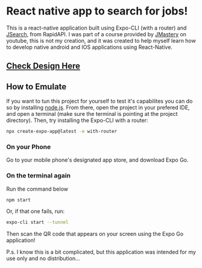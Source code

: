 # React native app to search for jobs!

This is a react-native application built using Expo-CLI (with a router) and [JSearch](https://rapidapi.com/letscrape-6bRBa3QguO5/api/jsearch?utm_source=youtube.com%2FJavaScriptMastery&utm_medium=referral&utm_campaign=DevRel), from RapidAPI. I was part of a course provided by [JMastery](https://www.jsmastery.pro/) on youtube, this is not my creation, and it was created to help myself learn how to develop native android and IOS applications using React-Native.

## [Check Design Here](https://dribbble.com/shots/11867493-Job-finder-Mobile-UI-Job-list)

## How to Emulate
If you want to tun this project for yourself to test it's capabilites you can do so by installing [node.js](https://nodejs.org/en/download).
From there, open the project in your prefered IDE, and open a terminal (make sure the terminal is pointing at the project directory).
Then, try installing the Expo-CLI with a router:

```sh
npx create-expo-app@latest -e with-router
```

### On your Phone
Go to your mobile phone's designated app store, and download Expo Go.

### On the terminal again
Run the command below

```sh
npm start
```

Or, if that one fails, run:

```sh
expo-cli start --tunnel
```

Then scan the QR code that appears on your screen using the Expo Go application!

P.s. I know this is a bit complicated, but this application was intended for my use only and no distribution...
